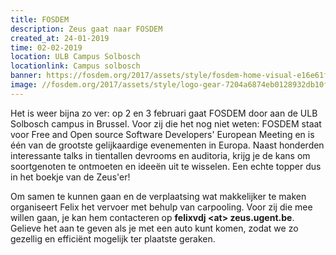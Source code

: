 ```yaml
---
title: FOSDEM
description: Zeus gaat naar FOSDEM
created_at: 24-01-2019
time: 02-02-2019
location: ULB Campus Solbosch
locationlink: Campus solbosch
banner: https://fosdem.org/2017/assets/style/fosdem-home-visual-e16e61f851e13e834abcc31fddc09ddbc7a63a5b29147ae506e9c954e0173089.jpg
image: //fosdem.org/2017/assets/style/logo-gear-7204a6874eb0128932db10ff4030910401ac06f4e907f8b4a40da24ba592b252.png
---
```

Het is weer bijna zo ver: op 2 en 3 februari gaat FOSDEM door aan de ULB Solbosch campus in Brussel. Voor zij die het nog niet weten: FOSDEM staat voor Free and Open source Software Developers' European Meeting en is één van de grootste gelijkaardige evenementen in Europa. Naast honderden interessante talks in tientallen devrooms en auditoria, krijg je de kans om soortgenoten te ontmoeten en ideeën uit te wisselen. Een echte topper dus in het boekje van de Zeus'er!

Om samen te kunnen gaan en de verplaatsing wat makkelijker te maken organiseert Felix het vervoer met behulp van carpooling. Voor zij die mee willen gaan, je kan hem contacteren op **felixvdj \<at\> zeus.ugent.be**. Gelieve het aan te geven als je met een auto kunt komen, zodat we zo gezellig en efficiënt mogelijk ter plaatste geraken.